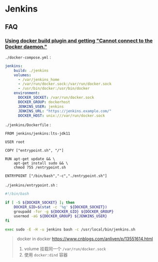 # Jenkins



## FAQ

### [Using docker build plugin and getting "Cannot connect to the Docker daemon."](https://github.com/jenkinsci/docker/issues/196#issuecomment-252077192)

`./docker-compose.yml` : 

```yml
jenkins:
    build: ./jenkins
    volumes:
      - /var/jenkins_home
      - /var/run/docker.sock:/var/run/docker.sock
      - /usr/bin/docker:/usr/bin/docker
    environment:
      DOCKER_SOCKET: /var/run/docker.sock
      DOCKER_GROUP: dockerhost
      JENKINS_USER: jenkins
      JENKINS_URL: "https://jenkins.example.com/"
      DOCKER_HOST: unix:///var/run/docker.sock
```

`./jenkins/Dockerfile` : 

```
FROM jenkins/jenkins:lts-jdk11

USER root 

COPY ["entrypoint.sh", "/"]

RUN apt-get update && \
    apt-get install sudo && \
    chmod 755 /entrypoint.sh

ENTRYPOINT ["/bin/bash","-c","./entrypoint.sh"]
```

`./jenkins/entrypoint.sh` : 

```sh
#!/bin/bash

if [ -S ${DOCKER_SOCKET} ]; then
    DOCKER_GID=$(stat -c '%g' ${DOCKER_SOCKET})
    groupadd -for -g ${DOCKER_GID} ${DOCKER_GROUP}
    usermod -aG ${DOCKER_GROUP} ${JENKINS_USER}
fi

exec sudo -E -H -u jenkins bash -c /usr/local/bin/jenkins.sh
```




> docker in docker 
> https://www.cnblogs.com/anliven/p/13551614.html
>
> 1. volume 挂载同一个 `/var/run/docker.sock`
> 2. 使用 `docker:dind` 容器

